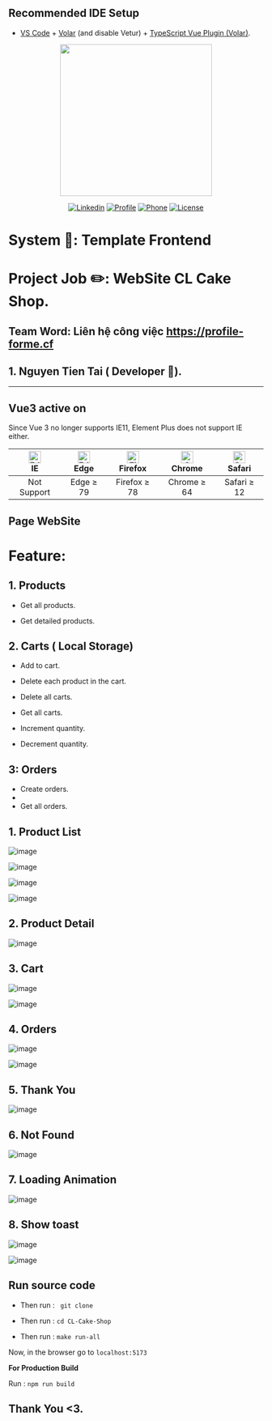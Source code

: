 ## Recommended IDE Setup

- [VS Code](https://code.visualstudio.com/) + [Volar](https://marketplace.visualstudio.com/items?itemName=Vue.volar) (and disable Vetur) + [TypeScript Vue Plugin (Volar)](https://marketplace.visualstudio.com/items?itemName=Vue.vscode-typescript-vue-plugin).
<p align="center"><a href="https://profile-forme.cf/" target="_blank"><img src="https://res.cloudinary.com/ecommerce2021/image/upload/v1659065987/avatar/logo_begsn1.png" width="300"></a></p>

<p align="center">
<a href="https://www.linkedin.com/in/tai-nguyen-tien-787545213/"><img src="https://img.icons8.com/color/48/000000/linkedin-circled--v1.png" alt="Linkedin"></a>
<a href="https://profile-forme.surge.sh"><img src="https://img.icons8.com/color/48/000000/internet--v1.png" alt="Profile"></a>
<a href="tel:0798805741"><img src="https://img.icons8.com/color/48/000000/apple-phone.png" alt="Phone"></a>
<a href = "mailto:nguyentientai10@gmail.com"><img src="https://img.icons8.com/fluency/48/000000/send-mass-email.png" alt="License"></a>
</p>

# System 🤖: Template Frontend

# Project Job ✏️: WebSite CL Cake Shop.

## Team Word: Liên hệ công việc https://profile-forme.cf

## 1. Nguyen Tien Tai ( Developer 🚩).
___

## Vue3 active on 

Since Vue 3 no longer supports IE11, Element Plus does not support IE either.

| [<img src="https://raw.githubusercontent.com/alrra/browser-logos/master/src/edge/edge_48x48.png" alt=" Edge" width="24px" height="24px" />](http://godban.github.io/browsers-support-badges/)</br>IE | [<img src="https://raw.githubusercontent.com/alrra/browser-logos/master/src/edge/edge_48x48.png" alt=" Edge" width="24px" height="24px" />](http://godban.github.io/browsers-support-badges/)</br>Edge | [<img src="https://raw.githubusercontent.com/alrra/browser-logos/master/src/firefox/firefox_48x48.png" alt="Firefox" width="24px" height="24px" />](http://godban.github.io/browsers-support-badges/)</br>Firefox | [<img src="https://raw.githubusercontent.com/alrra/browser-logos/master/src/chrome/chrome_48x48.png" alt="Chrome" width="24px" height="24px" />](http://godban.github.io/browsers-support-badges/)</br>Chrome | [<img src="https://raw.githubusercontent.com/alrra/browser-logos/master/src/safari/safari_48x48.png" alt="Safari" width="24px" height="24px" />](http://godban.github.io/browsers-support-badges/)</br>Safari |
| :--------------------------------------------------------------------------------------------------------------------------------------------------------------------------------------------------: | :----------------------------------------------------------------------------------------------------------------------------------------------------------------------------------------------------: | :---------------------------------------------------------------------------------------------------------------------------------------------------------------------------------------------------------------: | :-----------------------------------------------------------------------------------------------------------------------------------------------------------------------------------------------------------: | :-----------------------------------------------------------------------------------------------------------------------------------------------------------------------------------------------------------: |
|                                                                                             Not Support                                                                                              |                                                                                            Edge ≥ 79                                                                                             |                                                                                                  Firefox ≥ 78                                                                                                  |                                                                                                Chrome ≥ 64                                                                                                |                                                                                                Safari ≥ 12  


## Page WebSite

# Feature:

## 1. Products

- Get all products.

- Get detailed products.

## 2. Carts ( Local Storage)

- Add to cart.

- Delete each product in the cart.

- Delete all carts.

- Get all carts.

- Increment quantity.

- Decrement quantity.

## 3: Orders

- Create orders.
- 
- Get all orders.

## 1. Product List

![image](https://github.com/fdhhhdjd/CL-Cake-Shop/assets/63393170/a0024774-387f-4f2f-97b0-e89e300eba3a)

![image](https://github.com/fdhhhdjd/CL-Cake-Shop/assets/63393170/e7bc8da2-3686-411f-ba4a-94319f061499)

![image](https://github.com/fdhhhdjd/CL-Cake-Shop/assets/63393170/10b79239-6873-4516-8901-1b0cc77b533f)

![image](https://github.com/fdhhhdjd/CL-Cake-Shop/assets/63393170/70fc29c6-488b-4755-a974-5832da8aace4)


## 2. Product Detail

![image](https://github.com/fdhhhdjd/CL-Cake-Shop/assets/63393170/f7a5a07f-f293-4425-8219-8cd9b9adc915)

## 3. Cart

![image](https://github.com/fdhhhdjd/CL-Cake-Shop/assets/63393170/70beccae-6908-4371-8b3c-b0837f7efadd)

![image](https://github.com/fdhhhdjd/CL-Cake-Shop/assets/63393170/32c2b00e-b621-4141-9600-94e0381967fa)

## 4. Orders

![image](https://github.com/fdhhhdjd/CL-Cake-Shop/assets/63393170/e0e7a184-c5f4-4878-92ee-2d50738566a2)

![image](https://github.com/fdhhhdjd/CL-Cake-Shop/assets/63393170/64aa05ab-547c-4d94-ac3f-052d587ab06b)

## 5. Thank You

![image](https://github.com/fdhhhdjd/CL-Cake-Shop/assets/63393170/aaf0fd63-f02b-49b5-8871-da7055ee9160)


## 6. Not Found

![image](https://github.com/fdhhhdjd/CL-Cake-Shop/assets/63393170/f73d0a9a-979e-43c5-a8f2-4260b02ac075)

## 7. Loading Animation

![image](https://github.com/fdhhhdjd/CL-Cake-Shop/assets/63393170/a4756350-1ad9-4b90-a5ee-72a144b2869c)

## 8. Show toast

![image](https://github.com/fdhhhdjd/CL-Cake-Shop/assets/63393170/3e999dbf-b702-4834-9309-bd1c9e422024)

![image](https://github.com/fdhhhdjd/CL-Cake-Shop/assets/63393170/7e425f5c-016c-4926-9356-0ef9c2911038)

## Run source code

- Then run : <code> git clone <link> </code>

- Then run : <code>cd CL-Cake-Shop</code>

- Then run : <code>make run-all</code>

Now, in the browser go to <code>localhost:5173</code>

**For Production Build**

Run : <code>npm run build</code>

## Thank You <3.
